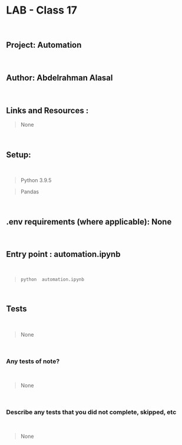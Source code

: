 # LAB - Class 17

<br>
 

## Project: Automation
<br>

## Author: Abdelrahman Alasal

<br>


## Links and Resources : <br>

> None

<br>

## Setup:

<br>


> Python 3.9.5 <br>



> Pandas  <br>





<br>


## .env requirements (where applicable): None 

<br>


## Entry point : automation.ipynb

<br>

> `python  automation.ipynb`

<br>

## Tests 

<br>

> None


<br>

### Any tests of note?

<br>

> None

<br>

### Describe any tests that you did not complete, skipped, etc

<br>

> None 
